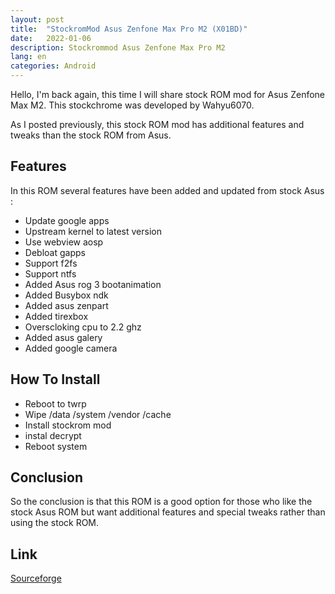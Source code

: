 ```yaml
---
layout: post
title:  "StockromMod Asus Zenfone Max Pro M2 (X01BD)"
date:   2022-01-06
description: Stockrommod Asus Zenfone Max Pro M2
lang: en
categories: Android
---
```


Hello, I'm back again, this time I will share stock ROM mod for Asus Zenfone Max M2.  This stockchrome was developed by Wahyu6070.

As I posted previously, this stock ROM mod has additional features and tweaks than the stock ROM from Asus.

## Features

In this ROM several features have been added and updated from stock Asus :

- Update google apps
- Upstream kernel to latest version
- Use webview aosp
- Debloat gapps
- Support f2fs
- Support ntfs
- Added Asus rog 3 bootanimation
- Added Busybox ndk
- Added asus zenpart
- Added tirexbox
- Overscloking cpu to 2.2 ghz
- Added asus galery
- Added google camera

## How To Install

- Reboot to twrp
- Wipe /data /system /vendor /cache
- Install stockrom mod
- instal decrypt
- Reboot system

## Conclusion

So the conclusion is that this ROM is a good option for those who like the stock Asus ROM but want additional features and special tweaks rather than using the stock ROM.

## Link

[Sourceforge](https://sourceforge.net/projects/wahyu6070-project-android/files/ROM/STOCKROM_MOD/X01BD/)

